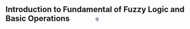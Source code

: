 ## Introduction to Fundamental of Fuzzy Logic and Basic Operations &nbsp; &nbsp; &nbsp; &nbsp; &nbsp; &nbsp; <img src="images/iitkgp.png" width="4%" />